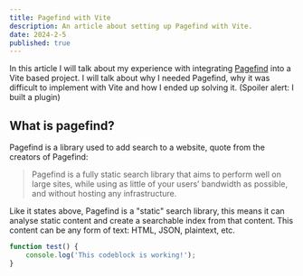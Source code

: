 ```yaml
---
title: Pagefind with Vite
description: An article about setting up Pagefind with Vite.
date: 2024-2-5
published: true
---
```


In this article I will talk about my experience with integrating [Pagefind](https://pagefind.app/) into a Vite based project. I will talk about why I needed Pagefind, why it was difficult to implement with Vite and how I ended up solving it.
(Spoiler alert: I built a plugin)

## What is pagefind?

Pagefind is a library used to add search to a website, quote from the creators of Pagefind:

> Pagefind is a fully static search library that aims to perform well on large sites, while using as little of your users’ bandwidth as possible, and without hosting any infrastructure.

Like it states above, Pagefind is a "static" search library, this means it can analyse static content and create a searchable index from that content. This content can be any form of text: HTML, JSON, plaintext, etc.

```js
function test() {
	console.log('This codeblock is working!');
}
```
